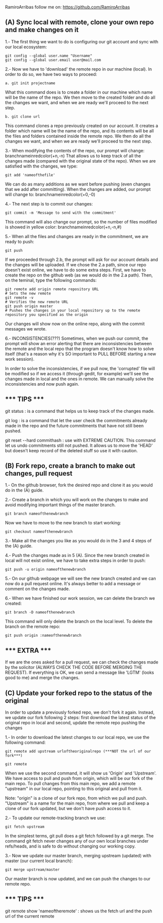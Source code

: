 RamiroArribas
follow me on: https://github.com/RamiroArribas

## (A)	Sync local with remote, clone your own repo and make changes on it

1.- The first thing we want to do is configuring our git account and sync with our local ecosystem:
	
	git config --global user.name "Username"
	git config --global user.email user@mail.com


2.- Now we have to 'download' the remote repo in our machine (local). In order to do so, we have two ways to proceed:
	
	a. git init projectname
	
What this command does is to create a folder in our machine which name will be the name of the repo. We then move to the created folder and do all the changes we want, and when we are ready we'll proceed to the next step.
	
	b. git clone url
	
This command clones a repo previously created on our account. It creates a folder which name will be the name of the repo, and its contents will be all the files and folders contained inside the remote repo. We then do all the changes we want, and when we are ready we'll proceed to the next step.


3.- When modifying the contents of the repo, our prompt will change:   branchnameinredcolor(+n,-n)  That allows us to keep track of all the changes made (compared with the original state of the repo). When we are satisfied with the changes, we type:
	
	git add 'nameofthefile'

We can do as many additions as we want before pushing (even changes that we add after committing). When the changes are added, our prompt will change to:   branchnameinredcolor(+0,-0)


4.- The next step is to commit our changes:
	
	git commit -m 'Message to send with the commitment'

This command will also change our prompt, so the number of files modified is showed in yellow color:   branchnameinredcolor(+n,-n,#)


5.- When all the files and changes are ready in the commitment, we are ready to push:
	
	git push

If we proceeded through 2.b, the prompt will ask for our account details and the changes will be uploaded.
If we chose the 2.a path, since our repo doesn't exist online, we have to do some extra steps. First, we have to create the repo on the github web (as we would do in the 2.a path). Then, on the teminal, type the following commands:
	
	git remote add origin remote repository URL
	# Sets the new remote
	git remote -v
	# Verifies the new remote URL
	git push origin master
	# Pushes the changes in your local repository up to the remote repository you specified as the origin

Our changes will show now on the online repo, along with the commit messages we wrote.


6.- INCONSISTENCIES(???)
Sometimes, when we push our commit, the prompt will show an error alerting that there are inconsistencies between the remote and the local repo that the program doesn't know how to solve itself (that's a reason why it's SO important to PULL BEFORE starting a new work session).

In order to solve the inconsistencies, if we pull now, the 'corrupted' file will be modified so if we access it (through gedit, for example) we'll see the changes made in local and the ones in remote. We can manually solve the inconsistencies and now push again.


*** TIPS ***
--------------

git status	:	is a command that helps us to keep track of the changes made.

git log		:	is a command that let the user check the commitments already made in the repo and the future commitments that have not still been pushed.

git reset --hard commithash	: use with EXTREME CAUTION. This command let us undo commitments still not pushed. It allows us to move the 'HEAD' but doesn't keep record of the deleted stuff so use it with caution.



## (B)	Fork repo, create a branch to make out changes, pull request

1.- On the github browser, fork the desired repo and clone it as you would do in the (A) guide.


2.- Create a branch in which you will work on the changes to make and avoid modifying important things of the master branch.
	
	git branch nameofthenewbranch

Now we have to move to the new branch to start working:
	
	git checkout nameofthenewbranch


3.- Make all the changes you like as you would do in the 3 and 4 steps of the (A) guide.


4.- Push the changes made as in 5 (A). Since the new branch created in local will not exist online, we have to take extra steps in order to push:

	git push -u origin nameofthenewbranch

5.- On our github webpage we will see the new branch created and we can now do a pull request online. It's always better to add a message or comment on the changes made.


6.- When we have finished our work session, we can delete the branch we created:

	git branch -D nameofthenewbranch

This command will only delete the branch on the local level. To delete the branch on the remote repo:

	git push origin :nameofthenewbranch



*** EXTRA ***
-------------

If we are the ones asked for a pull request, we can check the changes made by the solicitor (ALWAYS CHECK THE CODE BEFORE MERGING THE REQUEST). If everything is OK, we can send a message like 'LGTM' (looks good to me) and merge the changes.


 
## (C)	Update your forked repo to the status of the original

In order to update a previously forked repo, we don't fork it again. Instead, we update our fork following 2 steps: first download the latest status of the original repo in local and second, update the remote repo pushing the changes

1.- In order to download the latest changes to our local repo, we use the following command:

	git remote add upstream urloftheoriginalrepo (***NOT the url of our fork***)

	git remote

When we use the second command, it will show us 'Origin' and 'Upstream'. We have access to pull and push from origin, which will be our fork of the main repo. To pull changes from this main repo, we add a remote "upstream" in our local repo, pointing to this original and pull from it.

Note: "origin" is a clone of our fork repo, from which we pull and push. "Upstream" is a name for the main repo, from where we pull and keep a clone of our fork updated, but we don't have push access to it.


2.- To update our remote-tracking branch we use:

	git fetch upstream

In the simplest terms, git pull does a git fetch followed by a git merge. The command git fetch never changes any of our own local branches under refs/heads, and is safe to do without changing our working copy.


3.- Now we update our master branch, merging upstream (updated) with master (our current local branch):

	git merge upstream/master

Our master branch is now updated, and we can push the changes to our remote repo.


*** TIPS ***
------------

git remote show 'nameoftheremote'	:	shows us the fetch url and the push url of the current remote	
